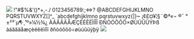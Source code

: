 ![](https://raw.github.com/stillsaiko/1252/main/Open.png)
 !"#$%&'()*+,-./
0123456789:;<=>?
@ABCDEFGHIJKLMNO
PQRSTUVWXYZ[\]^_
`abcdefghijklmno
pqrstuvwxyz{|}~
 ¡¢£¤¥¦§¨©ª«¬ ®¯
°±²³´µ¶·¸¹º»¼½¾¿
ÀÁÂÃÄÅÆÇÈÉÊËÌÍÎÏ
ÐÑÒÓÔÕÖ×ØÙÚÛÜÝÞß
àáâãäåæçèéêëìíîï
ðñòóôõö÷øùúûüýþÿ
![](https://raw.github.com/stillsaiko/1252/main/Window.png)
